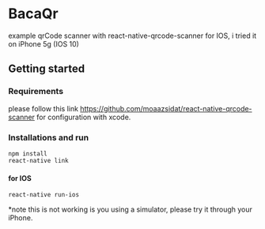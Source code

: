 # BacaQr
example qrCode scanner with react-native-qrcode-scanner for IOS, i tried it on iPhone 5g (IOS 10)

## Getting started

### Requirements

please follow this link https://github.com/moaazsidat/react-native-qrcode-scanner for configuration with xcode.

### Installations and run

```
npm install
react-native link
```

#### for IOS
```
react-native run-ios
```
*note
 this is not working is you using a simulator, please try it through your iPhone.
